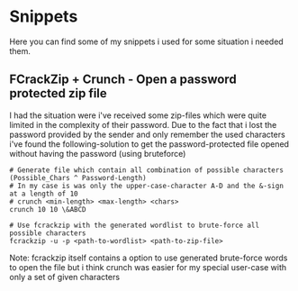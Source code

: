 # Snippets
Here you can find some of my snippets i used for some situation i needed them.


## FCrackZip + Crunch - Open a password protected zip file
I had the situation were i've received some zip-files which were quite limited in the complexity of their password.
Due to the fact that i lost the password provided by the sender and only remember the used characters i've found the following-solution to get the password-protected file opened without having the password (using bruteforce)
```
# Generate file which contain all combination of possible characters (Possible_Chars ^ Password-Length)
# In my case is was only the upper-case-character A-D and the &-sign at a length of 10
# crunch <min-length> <max-length> <chars>
crunch 10 10 \&ABCD

# Use fcrackzip with the generated wordlist to brute-force all possible characters
fcrackzip -u -p <path-to-wordlist> <path-to-zip-file>
```

Note: fcrackzip itself contains a option to use generated brute-force words to open the file but i think crunch was easier for my special user-case with only a set of given characters
